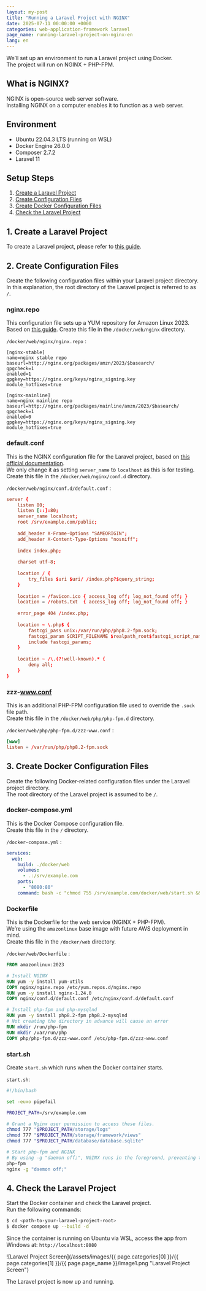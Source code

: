```yaml
---
layout: my-post
title: "Running a Laravel Project with NGINX"
date: 2025-07-11 00:00:00 +0000
categories: web-application-framework laravel
page_name: running-laravel-project-on-nginx-en
lang: en
---
```


We’ll set up an environment to run a Laravel project using Docker.  
The project will run on NGINX + PHP-FPM.

## What is NGINX?
NGINX is open-source web server software.  
Installing NGINX on a computer enables it to function as a web server.

## Environment
- Ubuntu 22.04.3 LTS (running on WSL)
- Docker Engine 26.0.0
- Composer 2.7.2
- Laravel 11

## Setup Steps
1. [Create a Laravel Project](#1-create-a-laravel-project)
2. [Create Configuration Files](#2-create-configuration-files)
3. [Create Docker Configuration Files](#3-create-docker-configuration-files)
4. [Check the Laravel Project](#4-check-the-laravel-project)

## 1. Create a Laravel Project
To create a Laravel project, please refer to [this guide](/web-application-framework/laravel/creating-laravel-project-on-linux-en).

## 2. Create Configuration Files
Create the following configuration files within your Laravel project directory.  
In this explanation, the root directory of the Laravel project is referred to as `/`.

### nginx.repo
This configuration file sets up a YUM repository for Amazon Linux 2023.  
Based on [this guide](https://docs.nginx.com/nginx/admin-guide/installing-nginx/installing-nginx-open-source/#installing-prebuilt-amazon-linux-packages).
Create this file in the `/docker/web/nginx` directory.

`/docker/web/nginx/nginx.repo` :
```
[nginx-stable]
name=nginx stable repo
baseurl=http://nginx.org/packages/amzn/2023/$basearch/
gpgcheck=1
enabled=1
gpgkey=https://nginx.org/keys/nginx_signing.key
module_hotfixes=true

[nginx-mainline]
name=nginx mainline repo
baseurl=http://nginx.org/packages/mainline/amzn/2023/$basearch/
gpgcheck=1
enabled=0
gpgkey=https://nginx.org/keys/nginx_signing.key
module_hotfixes=true
```

### default.conf
This is the NGINX configuration file for the Laravel project, based on [this official documentation](https://laravel.com/docs/11.x/deployment#nginx).  
We only change it as setting `server_name` to `localhost` as this is for testing.  
Create this file in the `/docker/web/nginx/conf.d` directory.

`/docker/web/nginx/conf.d/default.conf` :
```conf
server {
    listen 80;
    listen [::]:80;
    server_name localhost;
    root /srv/example.com/public;
 
    add_header X-Frame-Options "SAMEORIGIN";
    add_header X-Content-Type-Options "nosniff";
 
    index index.php;
 
    charset utf-8;
 
    location / {
        try_files $uri $uri/ /index.php?$query_string;
    }
 
    location = /favicon.ico { access_log off; log_not_found off; }
    location = /robots.txt  { access_log off; log_not_found off; }
 
    error_page 404 /index.php;
 
    location ~ \.php$ {
        fastcgi_pass unix:/var/run/php/php8.2-fpm.sock;
        fastcgi_param SCRIPT_FILENAME $realpath_root$fastcgi_script_name;
        include fastcgi_params;
    }
 
    location ~ /\.(?!well-known).* {
        deny all;
    }
}
```

### zzz-www.conf
This is an additional PHP-FPM configuration file used to override the `.sock` file path.  
Create this file in the `/docker/web/php/php-fpm.d` directory.

`/docker/web/php/php-fpm.d/zzz-www.conf` :
```conf
[www]
listen = /var/run/php/php8.2-fpm.sock
```

## 3. Create Docker Configuration Files
Create the following Docker-related configuration files under the Laravel project directory.  
The root directory of the Laravel project is assumed to be `/`.

### docker-compose.yml
This is the Docker Compose configuration file.  
Create this file in the `/` directory.

`/docker-compose.yml` :
```yml
services:
  web:
    build: ./docker/web
    volumes:
      - .:/srv/example.com
    ports:
      - "8080:80"
    command: bash -c "chmod 755 /srv/example.com/docker/web/start.sh && /srv/example.com/docker/web/start.sh"
```

### Dockerfile
This is the Dockerfile for the web service (NGINX + PHP-FPM).  
We’re using the `amazonlinux` base image with future AWS deployment in mind.  
Create this file in the `/docker/web` directory.

`/docker/web/Dockerfile` :
```dockerfile
FROM amazonlinux:2023

# Install NGINX
RUN yum -y install yum-utils
COPY nginx/nginx.repo /etc/yum.repos.d/nginx.repo
RUN yum -y install nginx-1.24.0
COPY nginx/conf.d/default.conf /etc/nginx/conf.d/default.conf

# Install php-fpm and php-mysqlnd
RUN yum -y install php8.2-fpm php8.2-mysqlnd
# Not creating the directory in advance will cause an error
RUN mkdir /run/php-fpm
RUN mkdir /var/run/php
COPY php/php-fpm.d/zzz-www.conf /etc/php-fpm.d/zzz-www.conf
```

### start.sh
Create `start.sh` which runs when the Docker container starts.

`start.sh`:

```sh
#!/bin/bash

set -euxo pipefail

PROJECT_PATH=/srv/example.com

# Grant a Nginx user permission to access these files.
chmod 777 "$PROJECT_PATH/storage/logs"
chmod 777 "$PROJECT_PATH/storage/framework/views"
chmod 777 "$PROJECT_PATH/database/database.sqlite"

# Start php-fpm and NGINX
# By using -g "daemon off;", NGINX runs in the foreground, preventing the container from exiting automatically.
php-fpm
nginx -g "daemon off;"
```

## 4. Check the Laravel Project
Start the Docker container and check the Laravel project.  
Run the following commands:

```bash
$ cd <path-to-your-laravel-project-root>
$ docker compose up --build -d
```

Since the container is running on Ubuntu via WSL, access the app from Windows at: `http://localhost:8080`

![Laravel Project Screen](/assets/images/{{ page.categories[0] }}/{{ page.categories[1] }}/{{ page.page_name }}/image1.png "Laravel Project Screen")

The Laravel project is now up and running.